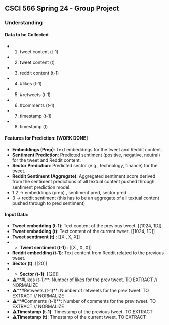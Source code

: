 ## CSCI 566 Spring 24 - Group Project

### Understanding

#### Data to be Collected
- 1. tweet content (t-1)
- 2. tweet content (t)
- 3. reddit content (t-1) 
- 4. #likes (t-1)
- 5. #retweets (t-1)
- 6. #comments (t-1)
- 7. timestamp (t-1)
- 8. timestamp (t)

#### Features for Prediction: [WORK DONE]
- **Embeddings (Prep)**: Text embeddings for the tweet and Reddit content. 
- **Sentiment Prediction**: Predicted sentiment (positive, negative, neutral) for the tweet and Reddit content.
- **Sector Prediction**: Predicted sector (e.g., technology, finance) for the tweet.
- **Reddit Sentiment (Aggregate)**: Aggregated sentiment score derived from the sentiment predictions of all textual content pushed through sentiment prediction model.
- 1 2 -> embeddings (prep) , sentiment pred, sector pred
- 3 -> reddit sentiment (this has to be an aggregate of all textual content pushed through to pred sentiment)

#### Input Data:
- **Tweet embedding (t-1)**: Text content of the previous tweet. [[1024, 1D]]
- **Tweet embedding (t)**: Text content of the current tweet. [[1024, 1D]]
- **Tweet sentiment (t)** : [[X , X, X]]
- - **Tweet sentiment (t-1)** : [[X , X, X]]
- **Reddit embedding (t-1)**: Text content from Reddit related to the previous tweet.
- **Sector (t)**: [[20]]
- - **Sector (t-1)**: [[20]]
- ⚠️**#Likes (t-1)**: Number of likes for the prev tweet. TO EXTRACT // NORMALIZE
- ⚠️**#Retweets (t-1)**: Number of retweets for the prev tweet. TO EXTRACT // NORMALIZE
- ⚠️**#Comments (t-1)**: Number of comments for the prev tweet. TO EXTRACT // NORMALIZE
- ⚠️**Timestamp (t-1)**: Timestamp of the previous tweet. TO EXTRACT 
- ⚠️**Timestamp (t)**: Timestamp of the current tweet. TO EXTRACT
